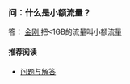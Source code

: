 ### 问：什么是小额流量？
答：
[ 金刚 ](https://a2zitpro.github.io/web/金刚公司)把<1GB的流量叫小额流量

#### 推荐阅读
- [问题与解答](https://a2zitpro.github.io/web/列表-问题与解答)
